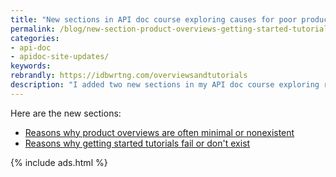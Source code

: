 ```yaml
---
title: "New sections in API doc course exploring causes for poor product overviews and getting started tutorials"
permalink: /blog/new-section-product-overviews-getting-started-tutorials
categories:
- api-doc
- apidoc-site-updates/
keywords:
rebrandly: https://idbwrtng.com/overviewsandtutorials
description: "I added two new sections in my API doc course exploring reasons for poor product overviews and sometimes absent getting started tutorials. I'm still adding to this section but wanted to share the current content. These are all first drafts that I hope to refine a bit with more imagery, proofreading, examples, and other detail, so if you have feedback, let me know in the comments. I'm trying to explore reasons why these two content types often fail or are weak. It's less of a best practices section and more like an analysis about causes."
---
```


Here are the new sections:

* [Reasons why product overviews are often minimal or nonexistent](/learnapidoc/docapis_doc_overview.html#reasons_for_failure)
* [Reasons why getting started tutorials fail or don't exist](/learnapidoc/docapis_doc_getting_started_section.html#reasons_for_failure)

{% include ads.html %}
